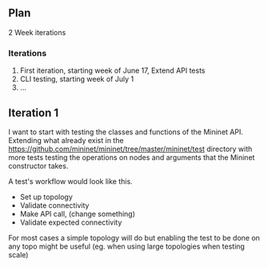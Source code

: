 ## Plan
2 Week iterations
### Iterations
1. First iteration, starting week of June 17, Extend API tests
2. CLI testing, starting week of July 1
3. ...

## Iteration 1
I want to start with testing the classes and functions of the Mininet API.
Extending what already exist in the https://github.com/mininet/mininet/tree/master/mininet/test directory with more tests testing the operations on nodes and arguments that the Mininet constructor takes.

A test's workflow would look like this. 
* Set up topology
* Validate connectivity
* Make API call, (change something)
* Validate expected connectivity

For most cases a simple topology will do but enabling the test to be done on any topo might be useful (eg. when using large topologies when testing scale)




